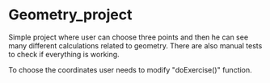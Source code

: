 # Geometry_project

Simple project where user can choose three points and then he can see many
different calculations related to geometry.
There are also manual tests to check if everything is working.

To choose the coordinates user needs to modify "doExercise()" function.
